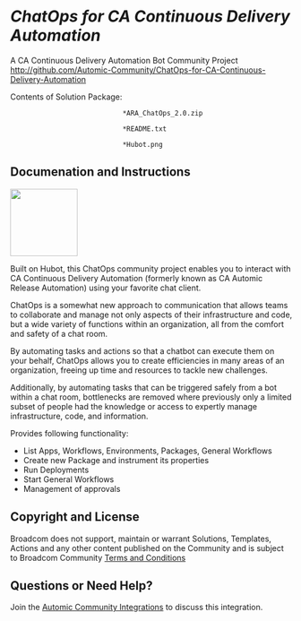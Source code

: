 *ChatOps for CA Continuous Delivery Automation*
=============


A CA Continuous Delivery Automation Bot Community Project 
http://github.com/Automic-Community/ChatOps-for-CA-Continuous-Delivery-Automation

<!-- List of attached files -->
Contents of Solution Package:

						
								*ARA_ChatOps_2.0.zip
								
								*README.txt
								
								*Hubot.png
								
						


Documenation and Instructions
---

<p><img src="https://448bb31d92917ba3390f-4a8f48d20b0d8c78b979208d38d37653.ssl.cf1.rackcdn.com/731/screenshots/Hubot.png" alt="" width="120" height="120" /></p>
<p>Built on Hubot, this ChatOps community project enables you to interact with CA Continuous Delivery Automation (formerly known as CA Automic Release Automation) using your favorite chat client.</p>
<p>ChatOps is a somewhat new approach to communication that allows teams to collaborate and manage not only aspects of their infrastructure and code, but a wide variety of functions within an organization, all from the comfort and safety of a chat room.</p>
<p>By automating tasks and actions so that a chatbot can execute them on your behalf, ChatOps allows you to create efficiencies in many areas of an organization, freeing up time and resources to tackle new challenges.</p>
<p>Additionally, by automating tasks that can be triggered safely from a bot within a chat room, bottlenecks are removed where previously only a limited subset of people had the knowledge or access to expertly manage infrastructure, code, and information.</p>
<p>Provides following functionality:</p>
<ul>
<li>List Apps, Workflows, Environments, Packages, General Workflows</li>
<li>Create new Package and instrument its properties</li>
<li>Run Deployments</li>
<li>Start General Workflows</li>
<li>Management of approvals</li>
</ul>

Copyright and License
---

Broadcom does not support, maintain or warrant Solutions, Templates, Actions and any other content published on the Community and is subject to Broadcom Community [Terms and Conditions](https://community.broadcom.com/termsandconditions)


Questions or Need Help? 
---
Join the [Automic Community Integrations](https://community.broadcom.com/communities/community-home?CommunityKey=83e49dd4-b93e-464a-a343-2bb1e51c13ec) to discuss this integration.
